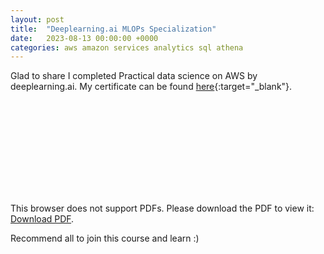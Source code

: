 ```yaml
---
layout: post
title:  "Deeplearning.ai MLOPs Specialization"
date:   2023-08-13 00:00:00 +0000
categories: aws amazon services analytics sql athena
---
```

Glad to share I completed Practical data science on AWS by deeplearning.ai. My certificate can be found [here](https://coursera.org/share/66e1ebd0d778bf7365fba1492a182abd){:target="_blank"}.

<object data="../assets/post_images/2023-08-13/mlops_specialization.pdf" type="application/pdf" width="700px" height="700px">
    <embed src="../assets/post_images/2023-08-13/mlops_specialization.pdf">
        <p>This browser does not support PDFs. Please download the PDF to view it: <a href="../assets/post_images/2023-08-13/mlops_specialization.pdf">Download PDF</a>.</p>
    </embed>
</object>

Recommend all to join this course and learn :)